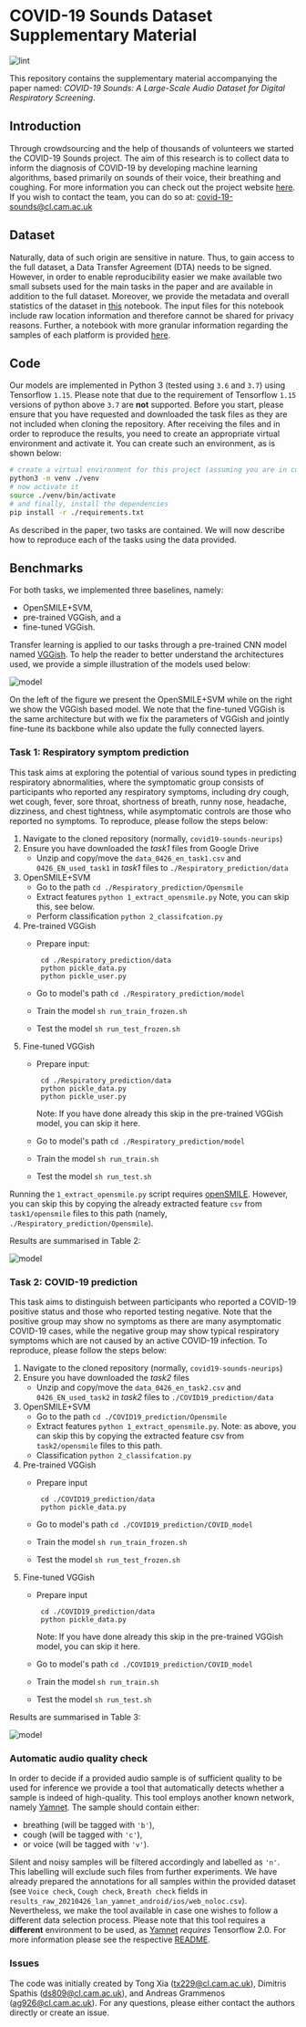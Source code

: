# COVID-19 Sounds Dataset Supplementary Material

![lint](https://github.com/cam-mobsys/covid19-sounds-neurips/workflows/lint/badge.svg)

This repository contains the supplementary material accompanying the paper named:
*COVID-19 Sounds: A Large-Scale Audio Dataset for Digital Respiratory Screening*.

## Introduction

Through crowdsourcing and the help of thousands of volunteers we started the COVID-19 Sounds project. The aim of
this research is to collect data to inform the diagnosis of COVID-19 by developing machine learning algorithms,
based primarily on sounds of their voice, their breathing and coughing. For more information you can check out
the project website [here][1]. If you wish to contact the team, you can do so at: covid-19-sounds@cl.cam.ac.uk

## Dataset

Naturally, data of such origin are sensitive in nature. Thus, to gain access to the full dataset, a Data
Transfer Agreement (DTA) needs to be signed. However, in order to enable reproducibility easier we make available two
small subsets used for the main tasks in the paper and are available in addition to the full dataset. Moreover, we
provide the metadata and overall statistics of the dataset in [this][2] notebook. The input files for this notebook
include raw location information and therefore cannot be shared for privacy reasons. Further, a notebook with more
granular information regarding the samples of each platform is provided [here][3].

## Code

Our models are implemented in Python 3 (tested using `3.6` and `3.7`) using Tensorflow `1.15`.
Please note that due to the requirement of Tensorflow `1.15` versions of python above `3.7` are **not** supported.
Before you start, please ensure that you have requested and downloaded the task files as they are not included when
cloning the repository. After receiving the files and in order to reproduce the results, you need to create an
appropriate virtual environment and activate it. You can create such an environment, as is shown below:

```bash
# create a virtual environment for this project (assuming you are in covid19-sounds-neurips)
python3 -m venv ./venv
# now activate it
source ./venv/bin/activate
# and finally, install the dependencies
pip install -r ./requirements.txt
```

As described in the paper, two tasks are contained. We will now describe how to reproduce each of the tasks using
the data provided.

## Benchmarks

For both tasks, we implemented three baselines, namely:

- OpenSMILE+SVM,
- pre-trained VGGish, and a
- fine-tuned VGGish.

Transfer learning is applied to our tasks through a pre-trained CNN model named [VGGish][5].
To help the reader to better understand the architectures used, we provide a simple illustration of the models
used below:

![model](./assets/model.png)

On the left of the figure we present the OpenSMILE+SVM while on the right we show the VGGish based model. We note that
the fine-tuned VGGish is the same architecture but with we fix the parameters of VGGish and jointly fine-tune its
backbone while also update the fully connected layers.

### Task 1: Respiratory symptom prediction

This task aims at exploring the potential of various sound types in predicting respiratory abnormalities, where the
symptomatic group consists of participants who reported any respiratory symptoms, including dry cough, wet
cough, fever, sore throat, shortness of breath, runny nose, headache, dizziness, and chest
tightness, while asymptomatic controls are those who reported no symptoms. To reproduce, please follow the steps below:

1. Navigate to the cloned repository (normally, `covid19-sounds-neurips`)
1. Ensure you have downloaded the *task1* files from Google Drive
   - Unzip and copy/move the `data_0426_en_task1.csv` and `0426_EN_used_task1` in *task1* files to
     `./Respiratory_prediction/data`
1. OpenSMILE+SVM
   - Go to the path `cd ./Respiratory_prediction/Opensmile`
   - Extract features `python 1_extract_opensmile.py` Note, you can skip this, see below.
   - Perform classification `python 2_classifcation.py`
1. Pre-trained VGGish
   - Prepare input:

     ```shell
      cd ./Respiratory_prediction/data
      python pickle_data.py
      python pickle_user.py
     ```

   - Go to model's path `cd ./Respiratory_prediction/model`
   - Train the model `sh run_train_frozen.sh`
   - Test the model `sh run_test_frozen.sh`
1. Fine-tuned VGGish
   - Prepare input:

     ```shell
      cd ./Respiratory_prediction/data
      python pickle_data.py
      python pickle_user.py
     ```

     Note: If you have done already this skip in the pre-trained VGGish model, you can skip it here.
   - Go to model's path `cd ./Respiratory_prediction/model`
   - Train the model `sh run_train.sh`
   - Test the model `sh run_test.sh`

Running the `1_extract_opensmile.py` script requires [openSMILE][7]. However, you can skip this by copying the already
extracted feature `csv` from `task1/opensmile` files to this path (namely, `./Respiratory_prediction/Opensmile`).

Results are summarised in Table 2:

![model](./assets/table2.png)

### Task 2: COVID-19 prediction

This task aims to distinguish between participants who reported a COVID-19 positive status and those who reported
testing negative. Note that the positive group may show no symptoms as there are many asymptomatic COVID-19 cases,
while the negative group may show typical respiratory symptoms which are not caused by
an active COVID-19 infection. To reproduce, please follow the steps below:

1. Navigate to the cloned repository (normally, `covid19-sounds-neurips`)
1. Ensure you have downloaded the *task2* files
   - Unzip and copy/move the `data_0426_en_task2.csv` and `0426_EN_used_task2` in *task2* files to
     `./COVID19_prediction/data`
1. OpenSMILE+SVM
   - Go to the path `cd ./COVID19_prediction/Opensmile`
   - Extract features `python 1_extract_opensmile.py`.
    Note: as above, you can skip this by copying the extracted feature csv from `task2/opensmile` files to this path.
   - Classification `python 2_classifcation.py`
1. Pre-trained VGGish
   - Prepare input

     ```shell
      cd ./COVID19_prediction/data
      python pickle_data.py
     ```

   - Go to model's path `cd ./COVID19_prediction/COVID_model`
   - Train the model `sh run_train_frozen.sh`
   - Test the model `sh run_test_frozen.sh`
1. Fine-tuned VGGish
   - Prepare input

     ```shell
      cd ./COVID19_prediction/data
      python pickle_data.py
     ```

     Note: If you have done already this skip in the pre-trained VGGish model, you can skip it here.
   - Go to model's path `cd ./COVID19_prediction/COVID_model`
   - Train the model `sh run_train.sh`
   - Test the model `sh run_test.sh`

Results are summarised in Table 3:

![model](./assets/table3.png)

### Automatic audio quality check

In order to decide if a provided audio sample is of sufficient quality to be used for inference we provide a tool that
automatically detects whether a sample is indeed of high-quality. This tool employs another known network, namely
[Yamnet][4]. The sample should contain either:

- breathing (will be tagged with `'b'`),
- cough (will be tagged with `'c'`),
- or voice (will be tagged with `'v'`).

Silent and noisy samples will be filtered accordingly and labelled as `'n'`. This labelling will exclude such files
from further experiments. We have already prepared the annotations for all samples within the provided dataset
(see `Voice check`, `Cough check`, `Breath check` fields in
`results_raw_20210426_lan_yamnet_android/ios/web_noloc.csv`). Nevertheless, we make the tool available in case one
wishes to follow a different data selection process. Please note that this tool requires a **different** environment
to be used, as [Yamnet][4] _requires_ Tensorflow 2.0. For more information please see the respective [README][6].

### Issues

The code was initially created by Tong Xia (tx229@cl.cam.ac.uk), Dimitris Spathis (ds809@cl.cam.ac.uk),
and Andreas Grammenos (ag926@cl.cam.ac.uk). For any questions, please either contact the authors directly or create
an issue.

[1]: https://www.covid-19-sounds.org/en/
[2]: Descriptive%20statistics/statistics_all_platforms.ipynb
[3]: Descriptive%20statistics/data_statistics.ipynb
[4]: https://www.tensorflow.org/hub/tutorials/yamnet
[5]: https://modelzoo.co/model/audioset
[6]: ./YAMNet/README.md
[7]: https://www.audeering.com/research/opensmile/
